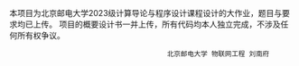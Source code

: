 本项目为北京邮电大学2023级计算导论与程序设计课程设计的大作业，题目与要求均已上传。
项目的概要设计书一并上传，所有代码均本人独立完成，不涉及任何所有权争议。

                                           北京邮电大学 物联网工程 刘南府
